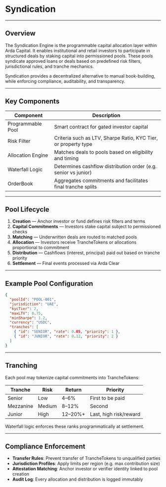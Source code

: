 # Syndication

---

## Overview

The Syndication Engine is the programmable capital allocation layer within Arda Capital. It enables institutional and retail investors to participate in structured deals by staking capital into permissioned pools. These pools syndicate approved loans or deals based on predefined risk filters, jurisdictional rules, and tranche mechanics.

Syndication provides a decentralized alternative to manual book-building, while enforcing compliance, auditability, and transparency.

---

## Key Components

| Component | Description |
|-----------|-------------|
| Programmable Pool | Smart contract for gated investor capital |
| Risk Filter | Criteria such as LTV, Sharpe Ratio, KYC Tier, or property type |
| Allocation Engine | Matches deals to pools based on eligibility and timing |
| Waterfall Logic | Determines cashflow distribution order (e.g. senior vs junior) |
| OrderBook | Aggregates commitments and facilitates final tranche splits |

---

## Pool Lifecycle

1. **Creation** — Anchor investor or fund defines risk filters and terms
2. **Capital Commitments** — Investors stake capital subject to permissioned checks
3. **Matching** — Underwritten deals are routed to matched pools
4. **Allocation** — Investors receive TrancheTokens or allocations proportional to commitment
5. **Distribution** — Cashflows (interest, principal) paid out based on tranche priority
6. **Settlement** — Final events processed via Arda Clear

---

## Example Pool Configuration

```json
{
  "poolId": "POOL-001",
  "jurisdiction": "UAE",
  "kycTier": 2,
  "maxLTV": 0.75,
  "minSharpe": 1.2,
  "currency": "USDC",
  "tranches": [
    { "id": "SENIOR", "rate": 0.05, "priority": 1 },
    { "id": "JUNIOR", "rate": 0.12, "priority": 2 }
  ]
}
```

---

## Tranching

Each pool may tokenize capital commitments into TrancheTokens:

| Tranche | Risk | Return | Priority |
|---------|------|--------|----------|
| Senior | Low | 4–6% | First to be paid |
| Mezzanine | Medium | 8–12% | Second |
| Junior | High | 12–20%+ | Last, high risk/reward |

Waterfall logic enforces these ranks programmatically at settlement.

---

## Compliance Enforcement

- **Transfer Rules**: Prevent transfer of TrancheTokens to unqualified parties
- **Jurisdiction Profiles**: Apply limits per region (e.g. max contribution size)
- **Attestation Matching**: Anchor investor or verifier identity linked to pool creation
- **Audit Log**: Every allocation and distribution is logged immutably
